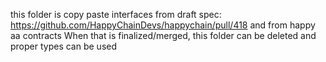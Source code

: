 this folder is copy paste interfaces from draft spec: https://github.com/HappyChainDevs/happychain/pull/418
and from happy aa contracts
When that is finalized/merged, this folder can be deleted and proper types can be used
